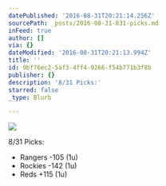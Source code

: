 ```yaml
---
datePublished: '2016-08-31T20:21:14.256Z'
sourcePath: _posts/2016-08-31-831-picks.md
inFeed: true
author: []
via: {}
dateModified: '2016-08-31T20:21:13.994Z'
title: ''
id: 9bf76ec2-5af3-4ff4-9266-f54b771b3f8b
publisher: {}
description: '8/31 Picks:'
starred: false
_type: Blurb

---
```

![](https://the-grid-user-content.s3-us-west-2.amazonaws.com/07201755-fc8a-4129-ad57-3d8c79319f96.jpg)

8/31 Picks:

* Rangers -105 (1u)
* Rockies -142 (1u)
* Reds +115 (1u)